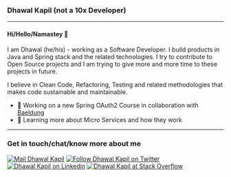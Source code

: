 ### Dhawal Kapil (not a 10x Developer)
----
#### Hi/Hello/Namastey 👋

I am Dhawal (he/his) - working as a Software Developer. I build products in Java and Spring stack and the related technologies.
I try to contribute to Open Source projects and I am trying to give more and more time to these projects in future.

I believe in Clean Code, Refactoring, Testing and related methodologies that makes code sustainable and maintainable.

- 🔭 Working on a new Spring OAuth2 Course in collaboration with [Baeldung](https://courses.baeldung.com/)
- 🌱 Learning more about Micro Services and how they work

----
### Get in touch/chat/know more about me
<a href="mailto:dhawalkapil@gmail.com"><img src="https://img.icons8.com/material-outlined/24/000000/composing-mail.png" title="Mail Dhawal Kapil"/></a>
<a href="https://twitter.com/dkapil"><img src="https://img.icons8.com/fluent/24/000000/twitter.png" title="Follow Dhawal Kapil on Twitter"></a>
<a href="https://www.linkedin.com/in/dhawalkapil/"><img src="https://img.icons8.com/color/24/000000/linkedin.png" title="Dhawal Kapil on Linkedin"/></a>
<a href="https://stackoverflow.com/users/2179336/dhawal-kapil"><img src="https://img.icons8.com/color/24/000000/stackoverflow.png" title="Dhawal Kapil at Stack Overflow"></a>
